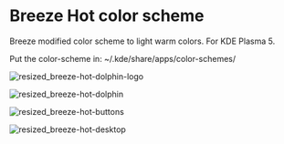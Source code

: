 # Breeze Hot color scheme
Breeze modified color scheme to light warm colors. For KDE Plasma 5.

Put the color-scheme in:
~/.kde/share/apps/color-schemes/

![resized_breeze-hot-dolphin-logo](https://user-images.githubusercontent.com/38332358/38723485-88c99fde-3f01-11e8-808f-3c4be33a48b2.png)

![resized_breeze-hot-dolphin](https://user-images.githubusercontent.com/38332358/38723489-8b1ea2b6-3f01-11e8-8cc3-cc3bbe819f65.png)

![resized_breeze-hot-buttons](https://user-images.githubusercontent.com/38332358/38723491-8cf8ffdc-3f01-11e8-8455-e8154da06119.png)

![resized_breeze-hot-desktop](https://user-images.githubusercontent.com/38332358/38723492-8e940382-3f01-11e8-9b3c-47e80f685a89.png)

